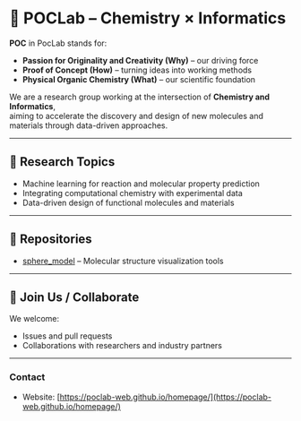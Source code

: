 # 🧪 POCLab – Chemistry × Informatics

**POC** in PocLab stands for:

- **Passion for Originality and Creativity (Why)** – our driving force  
- **Proof of Concept (How)** – turning ideas into working methods  
- **Physical Organic Chemistry (What)** – our scientific foundation  

We are a research group working at the intersection of **Chemistry and Informatics**,  
aiming to accelerate the discovery and design of new molecules and materials through data-driven approaches.

---

## 🔬 Research Topics
- Machine learning for reaction and molecular property prediction
- Integrating computational chemistry with experimental data
- Data-driven design of functional molecules and materials

---

## 📂 Repositories
- [sphere_model](https://github.com/poclab-web/sphere_model) – Molecular structure visualization tools

---

## 📢 Join Us / Collaborate
We welcome:
- Issues and pull requests
- Collaborations with researchers and industry partners

---

### Contact
- Website: [https://poclab-web.github.io/homepage/](https://poclab-web.github.io/homepage/)
